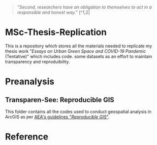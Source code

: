 > "_Second, researchers have an obligation to themselves to act in a responsible and honest way._" [^1,2]

# MSc-Thesis-Replication

This is a repository which stores all the materials needed to replicate my thesis work "_Essays on Urban Green Space and COVID-19 Pandemic_ (Tentative)" which includes code. some datasets as an effort to maintain transparency and reproduibility. 

# Preanalysis 

## __Transparen-See__: Reproducible GIS

This folder contains all the codes used to conduct geospatial analysis in ArcGIS as per [AEA's guidelines "_Reproducible GIS_"](https://aeadataeditor.github.io/posts/2021-02-10-reproducible-gis). 




# Reference 
[^1]: National Acadadmy of Science 2009. On Being a Scientist: A Guide to Responsible Conduct in Research. Washington, DC: Natl.
Acad. Press
[^2]:National Academies of Sciences, Engineering, and Medicine. 2019. Reproducibility and Replicability in Science. Washington, DC: The National Academies Press. https://doi.org/10.17226/25303._

